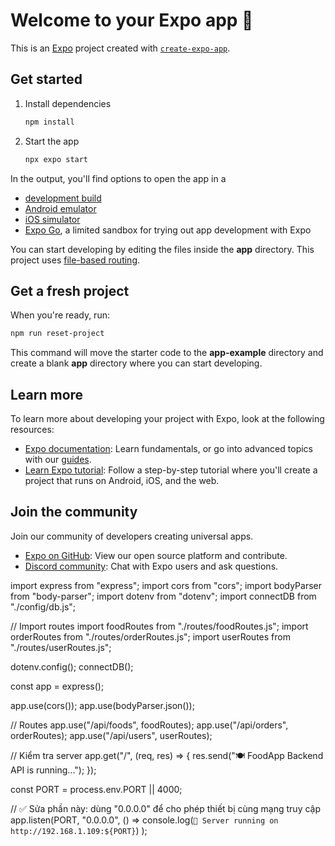 # Welcome to your Expo app 👋

This is an [Expo](https://expo.dev) project created with [`create-expo-app`](https://www.npmjs.com/package/create-expo-app).

## Get started

1. Install dependencies

   ```bash
   npm install
   ```

2. Start the app

   ```bash
   npx expo start
   ```

In the output, you'll find options to open the app in a

- [development build](https://docs.expo.dev/develop/development-builds/introduction/)
- [Android emulator](https://docs.expo.dev/workflow/android-studio-emulator/)
- [iOS simulator](https://docs.expo.dev/workflow/ios-simulator/)
- [Expo Go](https://expo.dev/go), a limited sandbox for trying out app development with Expo

You can start developing by editing the files inside the **app** directory. This project uses [file-based routing](https://docs.expo.dev/router/introduction).

## Get a fresh project

When you're ready, run:

```bash
npm run reset-project
```

This command will move the starter code to the **app-example** directory and create a blank **app** directory where you can start developing.

## Learn more

To learn more about developing your project with Expo, look at the following resources:

- [Expo documentation](https://docs.expo.dev/): Learn fundamentals, or go into advanced topics with our [guides](https://docs.expo.dev/guides).
- [Learn Expo tutorial](https://docs.expo.dev/tutorial/introduction/): Follow a step-by-step tutorial where you'll create a project that runs on Android, iOS, and the web.

## Join the community

Join our community of developers creating universal apps.

- [Expo on GitHub](https://github.com/expo/expo): View our open source platform and contribute.
- [Discord community](https://chat.expo.dev): Chat with Expo users and ask questions.

import express from "express";
import cors from "cors";
import bodyParser from "body-parser";
import dotenv from "dotenv";
import connectDB from "./config/db.js";

// Import routes
import foodRoutes from "./routes/foodRoutes.js";
import orderRoutes from "./routes/orderRoutes.js";
import userRoutes from "./routes/userRoutes.js";

dotenv.config();
connectDB();

const app = express();

app.use(cors());
app.use(bodyParser.json());

// Routes
app.use("/api/foods", foodRoutes);
app.use("/api/orders", orderRoutes);
app.use("/api/users", userRoutes);

// Kiểm tra server
app.get("/", (req, res) => {
  res.send("🍽 FoodApp Backend API is running...");
});

const PORT = process.env.PORT || 4000;

// ✅ Sửa phần này: dùng "0.0.0.0" để cho phép thiết bị cùng mạng truy cập
app.listen(PORT, "0.0.0.0", () =>
  console.log(`🚀 Server running on http://192.168.1.109:${PORT}`)
);
